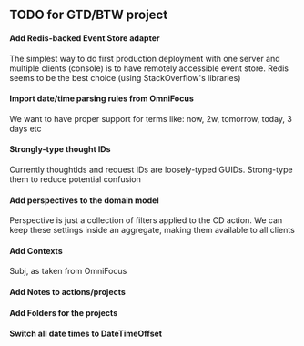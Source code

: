 ## TODO for GTD/BTW project

#### Add Redis-backed Event Store adapter

The simplest way to do first production deployment with one server and multiple clients (console) is to have remotely accessible event store. Redis seems to be the best choice (using StackOverflow's libraries)

#### Import date/time parsing rules from OmniFocus

We want to have proper support for terms like: now, 2w, tomorrow, today, 3 days etc

#### Strongly-type thought IDs

Currently thoughtIds and request IDs are loosely-typed GUIDs. Strong-type them to reduce potential confusion

#### Add perspectives to the domain model

Perspective is just a collection of filters applied to the CD action. We can keep these settings inside an aggregate, making them available to all clients


#### Add Contexts

Subj, as taken from OmniFocus

#### Add Notes to actions/projects

#### Add Folders for the projects


#### Switch all date times to DateTimeOffset



